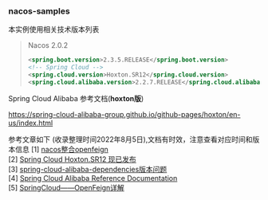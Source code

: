 ### nacos-samples

本实例使用相关技术版本列表

>  Nacos 2.0.2
>
> ```xml
> <spring.boot.version>2.3.5.RELEASE</spring.boot.version>
> <!-- Spring Cloud -->
> <spring.cloud.version>Hoxton.SR12</spring.cloud.version>
> <spring.cloud.alibaba.version>2.2.7.RELEASE</spring.cloud.alibaba.version>
> ```

Spring Cloud Alibaba 参考文档(**hoxton版**)

https://spring-cloud-alibaba-group.github.io/github-pages/hoxton/en-us/index.html



参考文章如下 (收录整理时间2022年8月5日),文档有时效，注意查看对应时间和版本信息
[1] [nacos整合openfeign](https://www.jianshu.com/p/5f01ade994da)  
[2] [Spring Cloud Hoxton.SR12 现已发布](https://www.xujun.org/note-136263.html)  
[3] [spring-cloud-alibaba-dependencies版本问题](https://blog.51cto.com/u_15076224/3865887)  
[4] [Spring Cloud Alibaba Reference Documentation](https://spring-cloud-alibaba-group.github.io/github-pages/hoxton/en-us/index.html)  
[5] [SpringCloud——OpenFeign详解](https://blog.csdn.net/weixin_50616848/article/details/124540101)  